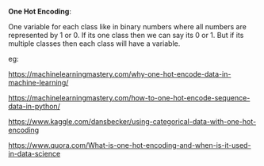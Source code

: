 **One Hot Encoding**:

One variable for each class like in binary numbers where all numbers are represented by 1 or 0. If its one class then we can say its 0 or 1. But if its multiple classes then each class will have a variable. 

eg: 

https://machinelearningmastery.com/why-one-hot-encode-data-in-machine-learning/

https://machinelearningmastery.com/how-to-one-hot-encode-sequence-data-in-python/

https://www.kaggle.com/dansbecker/using-categorical-data-with-one-hot-encoding

https://www.quora.com/What-is-one-hot-encoding-and-when-is-it-used-in-data-science





